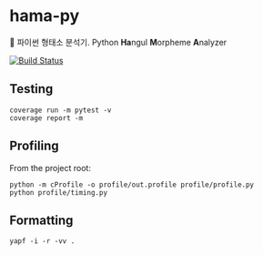 # hama-py
🦛 파이썬 형태소 분석기. Python **Ha**ngul **M**orpheme **A**nalyzer

[![Build Status](https://travis-ci.com/hamanlp/hama-py.svg?token=5mkYfZrrwLybLEcey5zk&branch=master)](https://travis-ci.com/hamanlp/hama-py)


## Testing
```
coverage run -m pytest -v
coverage report -m
```


## Profiling
From the project root:
```
python -m cProfile -o profile/out.profile profile/profile.py
python profile/timing.py
```


## Formatting
```
yapf -i -r -vv .
```

